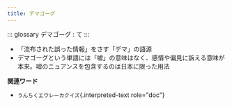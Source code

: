 ```yaml
---
title: デマゴーグ
---
```


::: glossary
デマゴーグ : て
:::

-   「流布された誤った情報」をさす「デマ」の語源
-   デマゴーグという単語には「嘘」の意味はなく、感情や偏見に訴える意味が本来。嘘のニュアンスを包含するのは日本に限った用法

**関連ワード**

-   `うんちくエウレーカクイズ`{.interpreted-text role="doc"}

